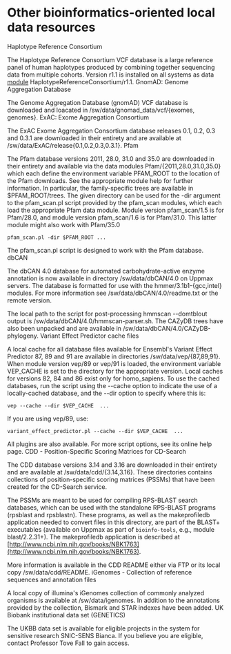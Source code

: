 # Other bioinformatics-oriented local data resources

Haplotype Reference Consortium

The Haplotype Reference Consortium VCF database is a large reference panel of human haplotypes produced by combining together sequencing data from multiple cohorts.  Version r1.1 is installed on all systems as data [module](../cluster_guides/modules.md) HaplotypeReferenceConsortium/r1.1.
GnomAD: Genome Aggregation Database

The Genome Aggregation Database (gnomAD) VCF database is downloaded and loacated in /sw/data/gnomad_data/vcf/{exomes, genomes}.
ExAC: Exome Aggregation Consortium

The ExAC Exome Aggregation Consortium database releases 0.1, 0.2, 0.3 and 0.3.1 are downloaded in their entirety and are available at /sw/data/ExAC/release{0.1,0.2,0.3,0.3.1}.
Pfam

The Pfam database versions 2011, 28.0, 31.0 and 35.0 are downloaded in their entirety and available via the data modules Pfam/{2011,28.0,31.0,35.0} which each define the environment variable PFAM_ROOT to the location of the Pfam downloads. See the appropriate module help for further information. In particular, the family-specific trees are available in $PFAM_ROOT/trees. The given directory can be used for the -dir argument to the pfam_scan.pl script provided by the pfam_scan modules, which each load the appropriate Pfam data module.  Module version pfam_scan/1.5 is for Pfam/28.0, and module version pfam_scan/1.6 is for Pfam/31.0. This latter module might also work with Pfam/35.0

    pfam_scan.pl -dir $PFAM_ROOT ...

The pfam_scan.pl script is designed to work with the Pfam database.
dbCAN

The dbCAN 4.0 database for automated carbohydrate-active enzyme annotation is now available in directory /sw/data/dbCAN/4.0 on Uppmax servers. The database is formatted for use with the hmmer/3.1b1-{gcc,intel} modules. For more information see /sw/data/dbCAN/4.0/readme.txt or the remote version.

The local path to the script for post-processing hmmscan --domtblout output is /sw/data/dbCAN/4.0/hmmscan-parser.sh. The CAZyDB trees have also been unpacked and are available in /sw/data/dbCAN/4.0/CAZyDB-phylogeny.
Variant Effect Predictor cache files

A local cache for all database files available for Ensembl's Variant Effect Predictor 87, 89 and 91 are available in directories /sw/data/vep/{87,89,91}. When module version vep/89 or vep/91 is loaded, the environment variable VEP_CACHE is set to the directory for the appropriate version.  Local caches for versions 82, 84 and 86 exist only for homo_sapiens.  To use the cached databases, run the script using the --cache option to indicate the use of a locally-cached database, and the --dir option to specify where this is:

    vep --cache --dir $VEP_CACHE  ...

If you are using vep/89, use:

    variant_effect_predictor.pl --cache --dir $VEP_CACHE  ...

All plugins are also available.  For more script options, see its online help page.
CDD - Position-Specific Scoring Matrices for CD-Search

The CDD database versions 3.14 and 3.16 are downloaded in their entirety and are available at /sw/data/cdd/{3.14,3.16}. These directories contains collections of position-specific scoring matrices (PSSMs) that have been created for the CD-Search service.

The PSSMs are meant to be used for compiling RPS-BLAST search databases,
which can be used with the standalone RPS-BLAST programs (rpsblast and rpsblastn).
These programs, as well as the makeprofiledb application
needed to convert files in this directory,
are part of the BLAST+ executables (available on Uppmax as part of `bioinfo-tools`,
e.g., module blast/2.2.31+).
The makeprofiledb application is described at [http://www.ncbi.nlm.nih.gov/books/NBK1763](http://www.ncbi.nlm.nih.gov/books/NBK1763).

More information is available in the CDD README either via FTP or its local copy /sw/data/cdd/README.
iGenomes - Collection of reference sequences and annotation files

A local copy of illumina's iGenomes collection of commonly analyzed organisms is available at /sw/data/igenomes. In addition to the annotations provided by the collection, Bismark and STAR indexes have been added.
UK Biobank institutional data set (GENETICS)

The UKBB data set is available for eligible projects in the system for sensitive research SNIC-SENS Bianca. If you believe you are eligible, contact Professor Tove Fall to gain access.
